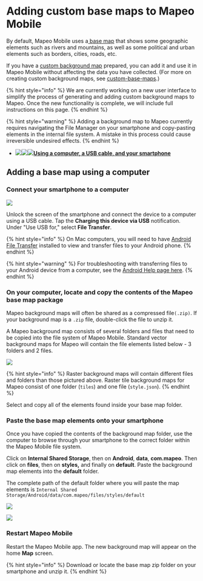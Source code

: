 # Adding custom base maps to Mapeo Mobile

By default, Mapeo Mobile uses a[ base map](../will-mapeo-work-out-of-the-box-for-me/default-base-map.md) that shows some geographic elements such as rivers and mountains, as well as some political and urban elements such as borders, cities, roads, etc.&#x20;

If you have a [custom background map](../customization-options/custom-base-maps/) prepared, you can add it and use it in Mapeo Mobile without affecting the data you have collected. (For more on creating custom background maps, see [custom-base-maps](../customization-options/custom-base-maps/ "mention").)

{% hint style="info" %}
We are currently working on a new user interface to simplify the process of generating and adding custom background maps to Mapeo. Once the new functionality is complete, we will include full instructions on this page.
{% endhint %}

{% hint style="warning" %}
Adding a background map to Mapeo currently requires navigating the File Manager on your smartphone and copy-pasting elements in the internal file system. A mistake in this process could cause irreversible undesired effects.
{% endhint %}

* ****[![](../../.gitbook/assets/laptop\_icon.png)****![](../../.gitbook/assets/USB\_cable.png)****![](../../.gitbook/assets/Smartphone\_icon.png)**Using a computer, a USB cable, and your smartphone**](adding-custom-base-maps-to-mapeo-mobile.md#a.-adding-the-base-map-using-a-computer)****

## Adding a base map using a computer

### Connect your smartphone to a computer

![](../../.gitbook/assets/image.png)

Unlock the screen of the smartphone and connect the device to a computer using a USB cable. Tap the **Charging this device via USB** notification. Under "Use USB for," select **File Transfer**.

{% hint style="info" %}
On Mac computers, you will need to have [Android File Transfer](https://www.android.com/filetransfer/) installed to view and transfer files to your Android phone.
{% endhint %}

{% hint style="warning" %}
For troubleshooting with transferring files to your Android device from a computer, see the [Android Help page here](https://support.google.com/android/answer/9064445?hl=en#zippy=%2Cwindows-computer%2Cmac-computer%2Cchromebook).
{% endhint %}

### On your computer, locate and copy the contents of the Mapeo base map package

Mapeo background maps will often be shared as a compressed file`(.zip)`. If your background map is a `.zip` file, double-click the file to unzip it.

A Mapeo background map consists of several folders and files that need to be copied into the file system of Mapeo Mobile. Standard vector background maps for Mapeo will contain the file elements listed below - 3 folders and 2 files.

![](../../.gitbook/assets/Vector\_base\_map\_files.jpg)

{% hint style="info" %}
Raster background maps will contain different files and folders than those pictured above. Raster tile background maps for Mapeo consist of one folder (`tiles`) and one file (`style.json`).
{% endhint %}

Select and copy all of the elements found inside your base map folder.

### Paste the base map elements onto your smartphone

Once you have copied the contents of the background map folder, use the computer to browse through your smartphone to the correct folder within the Mapeo Mobile file system.&#x20;

Click on **Internal Shared Storage**, then on **Android**, **data**, **com.mapeo**. Then click on **files**, then on **styles,** and finally on **default**. Paste the background map elements into the **default** folder.&#x20;

The complete path of the default folder where you will paste the map elements is `Internal Shared Storage/Android/data/com.mapeo/files/styles/default`

![](../../.gitbook/assets/Mm\_Add\_base\_map\_via\_computer\_part1.jpg)

![](../../.gitbook/assets/Mm\_Add\_base\_map\_via\_computer\_part2.jpg)

### Restart Mapeo Mobile

Restart the Mapeo Mobile app. The new background map will appear on the home **Map** screen.&#x20;

{% hint style="info" %}
Download or locate the base map zip folder on your smartphone and unzip it.
{% endhint %}
